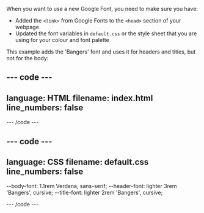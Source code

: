 When you want to use a new Google Font, you need to make sure you have:

- Added the `<link>` from Google Fonts to the `<head>` section of your webpage
- Updated the font variables in `default.css` or the style sheet that you are using for your colour and font palette

This example adds the 'Bangers' font and uses it for headers and titles, but not for the body:

## --- code ---

language: HTML
filename: index.html
line_numbers: false
--------------------------------------------------------

<!-- Import fonts from Google -->

<link rel="preconnect" href="https://fonts.googleapis.com">
<link rel="preconnect" href="https://fonts.gstatic.com" crossorigin>
<link href="https://fonts.googleapis.com/css2?family=Bangers&display=swap" rel="stylesheet">

\--- /code ---

## --- code ---

language: CSS
filename: default.css
line_numbers: false
--------------------------------------------------------

\--body-font: 1.1rem Verdana, sans-serif;
\--header-font: lighter 3rem 'Bangers', cursive;
\--title-font: lighter 2rem 'Bangers', cursive;

\--- /code ---
